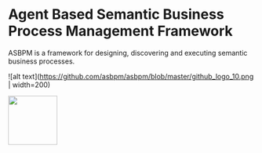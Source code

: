 # Agent Based Semantic Business Process Management Framework
ASBPM is a framework for designing, discovering and executing semantic business processes.

![alt text](https://github.com/asbpm/asbpm/blob/master/github_logo_10.png | width=200)

<img align="left" width="100" height="100" src="https://github.com/asbpm/asbpm/blob/master/github_logo_10.png">
